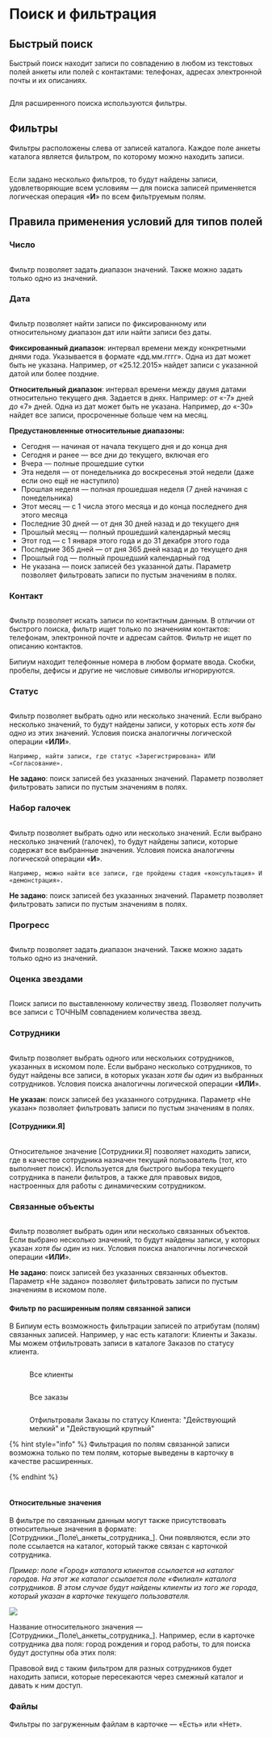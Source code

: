 # Поиск и фильтрация

## Быстрый поиск

Быстрый поиск находит записи по совпадению в любом из текстовых полей анкеты или полей с контактами: телефонах, адресах электронной почты и их описаниях.

<figure><img src=".gitbook/assets/3. Быстрый поиск.png" alt=""><figcaption></figcaption></figure>

Для расширенного поиска используются фильтры.

## Фильтры

Фильтры расположены слева от записей каталога. Каждое поле анкеты каталога является фильтром, по которому можно находить записи.

<figure><img src=".gitbook/assets/Фильтры.jpg" alt=""><figcaption></figcaption></figure>

Если задано несколько фильтров, то будут найдены записи, удовлетворяющие всем условиям — для поиска записей применяется логическая операция «**И**» по всем фильтруемым полям.

## Правила применения условий для типов полей

### Число

<figure><img src=".gitbook/assets/3. Число.png" alt=""><figcaption></figcaption></figure>

Фильтр позволяет задать диапазон значений. Также можно задать только одно из значений.

### Дата

<figure><img src=".gitbook/assets/3. Дата.png" alt=""><figcaption></figcaption></figure>

Фильтр позволяет найти записи по фиксированному или относительному диапазон дат или найти записи без даты.

**Фиксированный диапазон**: интервал времени между конкретными днями года. Указывается в формате «дд.мм.гггг». Одна из дат может быть не указана. Например, _от_ «25.12.2015» найдет записи с указанной датой или более поздние.

**Относительный диапазон**: интервал времени между двумя датами относительно текущего дня. Задается в днях. Например: _от_ «-7» дней _до_ «7» дней. Одна из дат может быть не указана. Например, _до_ «-30» найдет все записи, просроченные больше чем на месяц.

**Предустановленные относительные диапазоны:**

* Сегодня — начиная от начала текущего дня и до конца дня
* Сегодня и ранее — все дни до текущего, включая его
* Вчера — полные прошедшие сутки
* Эта неделя — от понедельника до воскресенья этой недели (даже если оно ещё не наступило)
* Прошлая неделя — полная прошедшая неделя (7 дней начиная с понедельника)
* Этот месяц — с 1 числа этого месяца и до конца последнего дня этого месяца
* Последние 30 дней — от дня 30 дней назад и до текущего дня
* Прошлый месяц — полный прошедший календарный месяц
* Этот год —  с 1 января этого года и до 31 декабря этого года
* Последние 365 дней — от дня 365 дней назад и до текущего дня
* Прошлый год — полный прошедший календарный год
* Не указана — поиск записей без указанной даты. Параметр позволяет фильтровать записи по пустым значениям в полях.

### Контакт

<figure><img src=".gitbook/assets/3. Телефон.png" alt=""><figcaption></figcaption></figure>

Фильтр позволяет искать записи по контактным данным. В отличии от быстрого поиска, фильтр ищет только по значениям контактов: телефонам, электронной почте и адресам сайтов. Фильтр не ищет по описанию контактов.

Бипиум находит телефонные номера в любом формате ввода. Скобки, пробелы, дефисы и другие не числовые символы игнорируются.

### Статус

<figure><img src=".gitbook/assets/Снимок экрана 2022-12-29 163607.png" alt=""><figcaption></figcaption></figure>

Фильтр позволяет выбрать одно или несколько значений. Если выбрано несколько значений, то будут найдены записи, у которых есть _хотя бы одно_ из этих значений. Условия поиска аналогичны логической операции «**ИЛИ**».

`Например, найти записи, где статус «Зарегистрирована» ИЛИ «Согласование».`

**Не задано**: поиск записей без указанных значений. Параметр позволяет фильтровать записи по пустым значениям в полях.

### Набор галочек

<figure><img src=".gitbook/assets/3. Набор галочек.png" alt=""><figcaption></figcaption></figure>

Фильтр позволяет выбрать одно или несколько значений. Если выбрано несколько значений (галочек), то будут найдены записи, которые содержат все выбранные значения. Условия поиска аналогичны логической операции «**И**».

`Например, можно найти все записи, где пройдены стадия «консультация» И «демонстрация».`

**Не задано**: поиск записей без указанных значений. Параметр позволяет фильтровать записи по пустым значениям в полях.

### Прогресс

<figure><img src=".gitbook/assets/3. Прогресс.png" alt=""><figcaption></figcaption></figure>

Фильтр позволяет задать диапазон значений. Также можно задать только одно из значений.

### Оценка звездами

<figure><img src=".gitbook/assets/3. Оценка звездами.png" alt=""><figcaption></figcaption></figure>

Поиск записи по выставленному количеству звезд. Позволяет получить все записи с ТОЧНЫМ совпадением количества звезд.

### Сотрудники

<figure><img src=".gitbook/assets/Снимок экрана 2022-12-29 164656.png" alt=""><figcaption></figcaption></figure>

Фильтр позволяет выбрать одного или нескольких сотрудников, указанных в искомом поле. Если выбрано несколько сотрудников, то будут найдены все записи, в которых указан _хотя бы один_ из выбранных сотрудников. Условия поиска аналогичны логической операции «**ИЛИ**».

**Не указан**: поиск записей без указанного сотрудника. Параметр «Не указан» позволяет фильтровать записи по пустым значениям в полях.

#### \[Сотрудники.Я]

<figure><img src=".gitbook/assets/3. Сотрудник.png" alt=""><figcaption></figcaption></figure>

Относительное значение \[Сотрудники.Я] позволяет находить записи, где в качестве сотрудника назначен текущий пользователь (тот, кто выполняет поиск). Используется для быстрого выбора текущего сотрудника в панели фильтров, а также для правовых видов, настроенных для работы с динамическим сотрудником.

### Связанные объекты

<figure><img src=".gitbook/assets/3. Связанный каталог.png" alt=""><figcaption></figcaption></figure>

Фильтр позволяет выбрать один или несколько связанных объектов. Если выбрано несколько значений, то будут найдены записи, у которых указан _хотя бы один_ из них. Условия поиска аналогичны логической операции «**ИЛИ**».

**Не задано**: поиск записей без указанных связанных объектов. Параметр «Не задано» позволяет фильтровать записи по пустым значениям в искомом поле.

#### Фильтр по расширенным полям связанной записи

В Бипиум есть возможность фильтрации записей по атрибутам (полям) связанных записей. Например, у нас есть каталоги: Клиенты и Заказы. Мы можем отфильтровать записи в каталоге Заказов по статусу клиента.

<figure><img src=".gitbook/assets/Клиенты.png" alt=""><figcaption><p>Все клиенты</p></figcaption></figure>

<figure><img src=".gitbook/assets/Все заказы.png" alt=""><figcaption><p>Все заказы</p></figcaption></figure>

<figure><img src=".gitbook/assets/Заказы действующих клиентов.png" alt=""><figcaption><p>Отфильтровали Заказы по статусу Клиента: "Действующий мелкий" и "Действующий крупный"</p></figcaption></figure>

{% hint style="info" %}
Фильтрация по полям связанной записи возможна только по тем полям, которые выведены в карточку в качестве расширенных.&#x20;


{% endhint %}

<figure><img src=".gitbook/assets/Расширенные поля.jpg" alt=""><figcaption></figcaption></figure>

#### Относительные значения

В фильтре по связанным данным могут также присутствовать относительные значения в формате: \[Сотрудники._Поле\\_анкеты\_сотрудника\_]. Они появляются, если это поле ссылается на каталог, который также связан с карточкой сотрудника.

_Пример: поле «Город» каталога клиентов ссылается на каталог городов. На этот же каталог ссылается поле «Филиал» каталога сотрудников. В этом случае будут найдены клиенты из того же города, который указан в карточке текущего пользователя._

![](.gitbook/assets/filter-likeme.png)

Название относительного значения — \[Сотрудники._Поле\\_анкеты\_сотрудника\_]. Например, если в карточке сотрудника два поля: город рождения и город работы, то для поиска будут доступны оба этих поля:

Правовой вид с таким фильтром для разных сотрудников будет находить записи, которые пересекаются через смежный каталог и давать к ним доступ.

### Файлы

Фильтры по загруженным файлам в карточке — «Есть» или «Нет».
